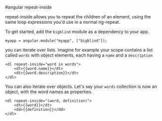 #angular repeat-inside

repeat-inside allows you to repeat the children of an element, using the same loop expressions you'd use in a normal ng-repeat.

To get started, add the `bigblind` module as a dependency to your app.

    myapp = angular.module("myapp", ["bigblind"]);

you can iterate over lists. Imagine for example your scope contains a list called `words` with object elements, each having a `name` and a `description`

```
<dl repeat-inside="word in words">
    <dt>{{word.name}}</dt>
    <dt>{{word.description}}</dt>
</dl>
```

You can also iterate over objects. Let's say your `words` collection  is now an object, with the word names as properties.


```
<dl repeat-inside="(word, definition)">
    <dt>{{word}}</dt>
    <dd>{{definition}}</dd>
</dl>
```
